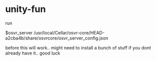 # unity-fun
run 

$osvr_server /usr/local/Cellar/osvr-core/HEAD-a2cba4b/share/osvrcore/osvr_server_config.json 

before this will work.. might need to install a bunch of stuff if you dont already have it.. good luck
